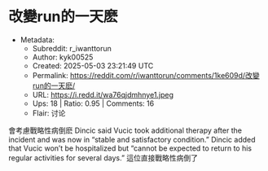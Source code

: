 # 改變run的一天麽

- Metadata:
  - Subreddit: r_iwanttorun
  - Author: kyk00525
  - Created: 2025-05-03 23:21:49 UTC
  - Permalink: https://reddit.com/r/iwanttorun/comments/1ke609d/改變run的一天麽/
  - URL: https://i.redd.it/wa76qjdmhnye1.jpeg
  - Ups: 18 | Ratio: 0.95 | Comments: 16
  - Flair: 讨论


會考慮戰略性病倒麽 Dincic said Vucic took additional therapy after the
incident and was now in “stable and satisfactory condition.” Dincic
added that Vucic won’t be hospitalized but “cannot be expected to return
to his regular activities for several days.” 這位直接戰略性病倒了

